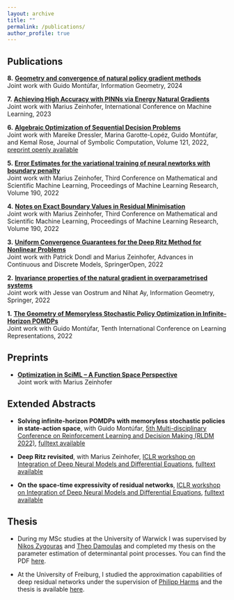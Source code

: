 ```yaml
---
layout: archive
title: ""
permalink: /publications/
author_profile: true
---
```






## Publications

**8\.** [**Geometry and convergence of natural policy gradient methods**](https://link.springer.com/article/10.1007/s41884-023-00106-z) <br> 
Joint work with Guido Montúfar, Information Geometry, 2024

**7\.** [**Achieving High Accuracy with PINNs via Energy Natural Gradients**](https://proceedings.mlr.press/v202/muller23b.html) <br>
Joint work with Marius Zeinhofer, International Conference on Machine Learning, 2023

**6\.** [**Algebraic Optimization of Sequential Decision Problems**](https://www.sciencedirect.com/science/article/abs/pii/S074771712300055X) <br> 
Joint work with Mareike Dressler, Marina Garotte-Lopéz, Guido Montúfar, and Kemal Rose, Journal of Symbolic Computation, Volume 121, 2022, [preprint openly available](https://arxiv.org/abs/2211.09439)

**5\.** [**Error Estimates for the variational training of neural newtorks with boundary penalty**](https://proceedings.mlr.press/v190/muller22a.html) <br> 
Joint work with Marius Zeinhofer, Third Conference on Mathematical and Scientific Machine Learning, Proceedings of Machine Learning Research, Volume 190, 2022

**4\.** [**Notes on Exact Boundary Values in Residual Minimisation**](https://msml22.github.io/msml22papers/exact_boundary.pdf) <br>
Joint work with Marius Zeinhofer, Third Conference on Mathematical and Scientific Machine Learning, Proceedings of Machine Learning Research, Volume 190, 2022

**3\.** [**Uniform Convergence Guarantees for the Deep Ritz Method for Nonlinear Problems**](https://advancesindifferenceequations.springeropen.com/articles/10.1186/s13662-022-03722-8)<br>
Joint work with Patrick Dondl and Marius Zeinhofer, Advances in Continuous and Discrete Models, SpringerOpen, 2022

**2\.** [**Invariance properties of the natural gradient in overparametrised systems**](https://link.springer.com/article/10.1007/s41884-022-00067-9)<br>
Joint work with Jesse van Oostrum and Nihat Ay, Information Geometry, Springer, 2022 

**1\.** [**The Geometry of Memoryless Stochastic Policy Optimization in Infinite-Horizon POMDPs**](https://openreview.net/forum?id=A05I5IvrdL-) <br>
Joint work with Guido Montúfar, Tenth International Conference on Learning Representations, 2022

## Preprints

* [**Optimization in SciML – A Function Space Perspective**](https://arxiv.org/pdf/2402.07318.pdf)<br>
Joint work with Marius Zeinhofer

## Extended Abstracts

* **Solving infinite-horizon POMDPs with memoryless stochastic policies in state-action space**, with Guido Montúfar, [5th Multi-disciplinary Conference on Reinforcement Learning and Decision Making (RLDM 2022)](https://rldm.org/), 
[fulltext available](https://arxiv.org/abs/2205.14098)

* **Deep Ritz revisited**, with Marius Zeinhofer, [ICLR workshop on Integration of Deep Neural Models and Differential Equations](http://iclr2020deepdiffeq.rice.edu/), [fulltext available](https://arxiv.org/abs/1912.03937)

* **On the space-time expressivity of  residual  networks**, [ICLR workshop on Integration of Deep Neural Models and Differential Equations](http://iclr2020deepdiffeq.rice.edu/), [fulltext available](https://arxiv.org/abs/1910.09599)

## Thesis

* During my MSc studies at the University  of Warwick I was supervised by [Nikos Zygouras](https://warwick.ac.uk/fac/sci/maths/people/staff/zygouras/) and [Theo Damoulas](https://warwick.ac.uk/fac/sci/statistics/staff/academic-research/damoulas) and completed my  thesis on the parameter estimation of determinantal point processes. You can find the PDF [here](/files/MSc-thesis.pdf). 
 
* At the University of  Freiburg, I studied the approximation capabilities of deep residual networks under the supervision of [Philipp Harms](https://www.philippharms.com/) and  the thesis is available [here](https://freidok.uni-freiburg.de/data/151788).

